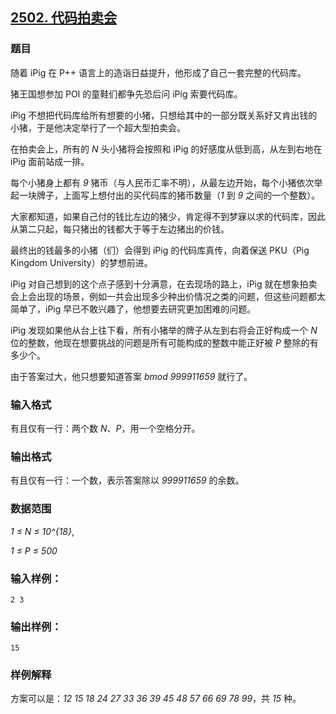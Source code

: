 ## [2502. 代码拍卖会](https://www.acwing.com/problem/content/2504/)

### 题目

随着 iPig 在 P++ 语言上的造诣日益提升，他形成了自己一套完整的代码库。

猪王国想参加 POI 的童鞋们都争先恐后问 iPig 索要代码库。

iPig 不想把代码库给所有想要的小猪，只想给其中的一部分既关系好又肯出钱的小猪，于是他决定举行了一个超大型拍卖会。

在拍卖会上，所有的 *N* 头小猪将会按照和 iPig 的好感度从低到高，从左到右地在 iPig 面前站成一排。

每个小猪身上都有 *9* 猪币（与人民币汇率不明），从最左边开始，每个小猪依次举起一块牌子，上面写上想付出的买代码库的猪币数量（*1* 到 *9* 之间的一个整数）。

大家都知道，如果自己付的钱比左边的猪少，肯定得不到梦寐以求的代码库，因此从第二只起，每只猪出的钱都大于等于左边猪出的价钱。

最终出的钱最多的小猪（们）会得到 iPig 的代码库真传，向着保送 PKU（Pig Kingdom University）的梦想前进。

iPig 对自己想到的这个点子感到十分满意，在去现场的路上，iPig 就在想象拍卖会上会出现的场景，例如一共会出现多少种出价情况之类的问题，但这些问题都太简单了，iPig 早已不敢兴趣了，他想要去研究更加困难的问题。

iPig 发现如果他从台上往下看，所有小猪举的牌子从左到右将会正好构成一个 *N* 位的整数，他现在想要挑战的问题是所有可能构成的整数中能正好被 *P* 整除的有多少个。

由于答案过大，他只想要知道答案 *bmod 999911659* 就行了。

### 输入格式

有且仅有一行：两个数 *N*、*P*，用一个空格分开。

### 输出格式

有且仅有一行：一个数，表示答案除以 *999911659* 的余数。

### 数据范围

*1 ≤ N ≤ 10^{18}*,

*1 ≤ P ≤ 500*

### 输入样例：

```
2 3
```

### 输出样例：

```
15
```

### 样例解释

方案可以是：*12 15 18 24 27 33 36 39 45 48 57 66 69 78 99*，共 *15* 种。
